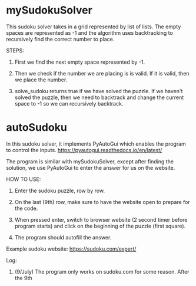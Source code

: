 # mySudokuSolver

This sudoku solver takes in a grid 
represented by list of lists. The empty spaces are 
represented as -1 and the algorithm uses backtracking
to recursively find the correct number 
to place. 

STEPS:
1) First we find the next empty space 
represented by -1.
   
2) Then we check if the number we are placing is
is valid. If it is valid, then we place the number. 
   
3) solve_sudoku returns true if we have solved the puzzle.
If we haven't solved the puzzle, then we need to backtrack and 
   change the current space to -1 so we can recursively
   backtrack. 
   
# autoSudoku
In this sudoku solver, it implements PyAutoGui which
enables the program to control the inputs. 
https://pyautogui.readthedocs.io/en/latest/

The program is similar with mySudokuSolver, except after finding the 
solution, we use PyAutoGui to enter the answer for us on the website.

HOW TO USE:
1) Enter the sudoku puzzle, row by row.
2) On the last (9th) row, make sure to have 
the website open to prepare for the code.

3) When pressed enter, switch to browser website (2 second timer before program starts)
and click on the beginning of the puzzle (first square).
   
4) The program should autofill the answer.

Example sudoku website: 
https://sudoku.com/expert/

Log:
1) (9/July) The program only works on sudoku.com for some reason. 
After the 9th 